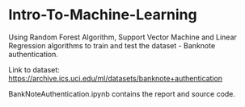 # Intro-To-Machine-Learning
Using Random Forest Algorithm, Support Vector Machine and Linear Regression algorithms to train and test the dataset - Banknote authentication.

Link to dataset: https://archive.ics.uci.edu/ml/datasets/banknote+authentication

BankNoteAuthentication.ipynb contains the report and source code.
